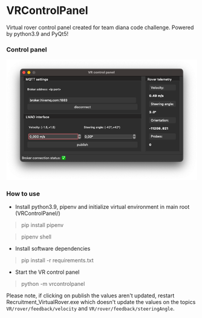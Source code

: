 # VRControlPanel
 Virtual rover control panel created for team diana code challenge.
 Powered by python3.9 and PyQt5!

### Control panel
![image](https://github.com/marcobackup/VRControlPanel/blob/main/docs/main%20window.png?raw=true)

### How to use
- Install python3.9, pipenv and initialize virtual environment in main root (VRControlPanel/)
> pip install pipenv

> pipenv shell
- Install software dependencies
> pip install -r requirements.txt
- Start the VR control panel
> python -m vrcontrolpanel

Please note, if clicking on publish the values aren't updated, restart Recruitment_VirtualRover.exe which doesn't update the values on the topics `VR/rover/feedback/velocity` and `VR/rover/feedback/steeringAngle`.
